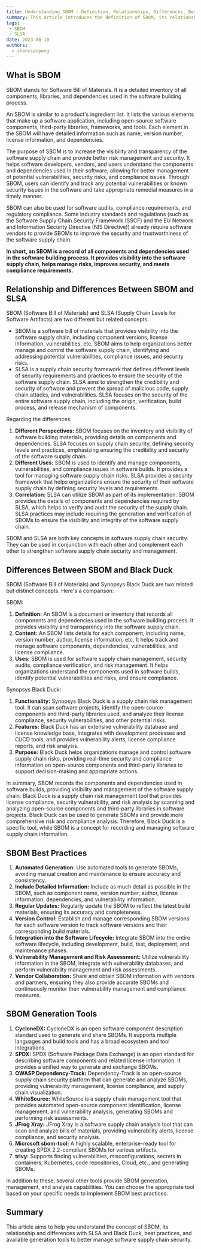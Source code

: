 ```yaml
---
title: Understanding SBOM - Definition, Relationships, Differences, Best Practices, and Generation Tools
summary: This article introduces the definition of SBOM, its relationship and differences with SLSA and Black Duck, best practices, and available generation tools, helping readers better understand and apply SBOM.
tags:
 - SBOM
 - SLSA
date: 2023-06-10
authors:
  - shenxianpeng
---
```


## What is SBOM

SBOM stands for Software Bill of Materials. It is a detailed inventory of all components, libraries, and dependencies used in the software building process.

An SBOM is similar to a product's ingredient list. It lists the various elements that make up a software application, including open-source software components, third-party libraries, frameworks, and tools. Each element in the SBOM will have detailed information such as name, version number, license information, and dependencies.

The purpose of SBOM is to increase the visibility and transparency of the software supply chain and provide better risk management and security. It helps software developers, vendors, and users understand the components and dependencies used in their software, allowing for better management of potential vulnerabilities, security risks, and compliance issues.  Through SBOM, users can identify and track any potential vulnerabilities or known security issues in the software and take appropriate remedial measures in a timely manner.

SBOM can also be used for software audits, compliance requirements, and regulatory compliance. Some industry standards and regulations (such as the Software Supply Chain Security Framework (SSCF) and the EU Network and Information Security Directive (NIS Directive)) already require software vendors to provide SBOMs to improve the security and trustworthiness of the software supply chain.

**In short, an SBOM is a record of all components and dependencies used in the software building process. It provides visibility into the software supply chain, helps manage risks, improves security, and meets compliance requirements.**


## Relationship and Differences Between SBOM and SLSA

SBOM (Software Bill of Materials) and SLSA (Supply Chain Levels for Software Artifacts) are two different but related concepts.

* SBOM is a software bill of materials that provides visibility into the software supply chain, including component versions, license information, vulnerabilities, etc. SBOM aims to help organizations better manage and control the software supply chain, identifying and addressing potential vulnerabilities, compliance issues, and security risks.
* SLSA is a supply chain security framework that defines different levels of security requirements and practices to ensure the security of the software supply chain. SLSA aims to strengthen the credibility and security of software and prevent the spread of malicious code, supply chain attacks, and vulnerabilities. SLSA focuses on the security of the entire software supply chain, including the origin, verification, build process, and release mechanism of components.

Regarding the differences:

1. **Different Perspectives:** SBOM focuses on the inventory and visibility of software building materials, providing details on components and dependencies. SLSA focuses on supply chain security, defining security levels and practices, emphasizing ensuring the credibility and security of the software supply chain.
2. **Different Uses:** SBOM is used to identify and manage components, vulnerabilities, and compliance issues in software builds. It provides a tool for managing software supply chain risks. SLSA provides a security framework that helps organizations ensure the security of their software supply chain by defining security levels and requirements.
3. **Correlation:** SLSA can utilize SBOM as part of its implementation. SBOM provides the details of components and dependencies required by SLSA, which helps to verify and audit the security of the supply chain. SLSA practices may include requiring the generation and verification of SBOMs to ensure the visibility and integrity of the software supply chain.

SBOM and SLSA are both key concepts in software supply chain security. They can be used in conjunction with each other and complement each other to strengthen software supply chain security and management.

## Differences Between SBOM and Black Duck

SBOM (Software Bill of Materials) and Synopsys Black Duck are two related but distinct concepts.  Here's a comparison:

SBOM:
1. **Definition:** An SBOM is a document or inventory that records all components and dependencies used in the software building process. It provides visibility and transparency into the software supply chain.
2. **Content:** An SBOM lists details for each component, including name, version number, author, license information, etc. It helps track and manage software components, dependencies, vulnerabilities, and license compliance.
3. **Uses:** SBOM is used for software supply chain management, security audits, compliance verification, and risk management. It helps organizations understand the components used in software builds, identify potential vulnerabilities and risks, and ensure compliance.

Synopsys Black Duck:
1. **Functionality:** Synopsys Black Duck is a supply chain risk management tool. It can scan software projects, identify the open-source components and third-party libraries used, and analyze their license compliance, security vulnerabilities, and other potential risks.
2. **Features:** Black Duck has an extensive vulnerability database and license knowledge base, integrates with development processes and CI/CD tools, and provides vulnerability alerts, license compliance reports, and risk analysis.
3. **Purpose:** Black Duck helps organizations manage and control software supply chain risks, providing real-time security and compliance information on open-source components and third-party libraries to support decision-making and appropriate actions.

In summary, SBOM records the components and dependencies used in software builds, providing visibility and management of the software supply chain. Black Duck is a supply chain risk management tool that provides license compliance, security vulnerability, and risk analysis by scanning and analyzing open-source components and third-party libraries in software projects. Black Duck can be used to generate SBOMs and provide more comprehensive risk and compliance analysis. Therefore, Black Duck is a specific tool, while SBOM is a concept for recording and managing software supply chain information.


## SBOM Best Practices

1. **Automated Generation:** Use automated tools to generate SBOMs, avoiding manual creation and maintenance to ensure accuracy and consistency.
2. **Include Detailed Information:** Include as much detail as possible in the SBOM, such as component name, version number, author, license information, dependencies, and vulnerability information.
3. **Regular Updates:** Regularly update the SBOM to reflect the latest build materials, ensuring its accuracy and completeness.
4. **Version Control:** Establish and manage corresponding SBOM versions for each software version to track software versions and their corresponding build materials.
5. **Integration into the Software Lifecycle:** Integrate SBOM into the entire software lifecycle, including development, build, test, deployment, and maintenance phases.
6. **Vulnerability Management and Risk Assessment:** Utilize vulnerability information in the SBOM, integrate with vulnerability databases, and perform vulnerability management and risk assessments.
7. **Vendor Collaboration:** Share and obtain SBOM information with vendors and partners, ensuring they also provide accurate SBOMs and continuously monitor their vulnerability management and compliance measures.


## SBOM Generation Tools

1. **CycloneDX:** CycloneDX is an open software component description standard used to generate and share SBOMs. It supports multiple languages and build tools and has a broad ecosystem and tool integrations.
2. **SPDX:** SPDX (Software Package Data Exchange) is an open standard for describing software components and related license information. It provides a unified way to generate and exchange SBOMs.
3. **OWASP Dependency-Track:** Dependency-Track is an open-source supply chain security platform that can generate and analyze SBOMs, providing vulnerability management, license compliance, and supply chain visualization.
4. **WhiteSource:** WhiteSource is a supply chain management tool that provides automated open-source component identification, license management, and vulnerability analysis, generating SBOMs and performing risk assessments.
5. **JFrog Xray:** JFrog Xray is a software supply chain analysis tool that can scan and analyze bills of materials, providing vulnerability alerts, license compliance, and security analysis.
6. **Microsoft sbom-tool:** A highly scalable, enterprise-ready tool for creating SPDX 2.2-compliant SBOMs for various artifacts.
7. **trivy:** Supports finding vulnerabilities, misconfigurations, secrets in containers, Kubernetes, code repositories, Cloud, etc., and generating SBOMs.

In addition to these, several other tools provide SBOM generation, management, and analysis capabilities. You can choose the appropriate tool based on your specific needs to implement SBOM best practices.

## Summary

This article aims to help you understand the concept of SBOM, its relationship and differences with SLSA and Black Duck, best practices, and available generation tools to better manage software supply chain security.
